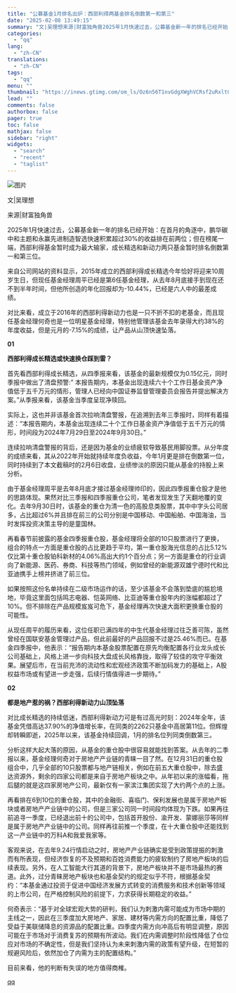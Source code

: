 ```yaml
---
title: "公募基金1月排名出炉：西部利得两基金排名倒数第一和第三"
date: "2025-02-08 13:49:15"
summary: "文|吴理想来源|财富独角兽2025年1月快速过去，公募基金新一年的排名已经开始：在首月的角逐中，鹏华..."
categories:
  - "qq"
lang:
  - "zh-CN"
translations:
  - "zh-CN"
tags:
  - "qq"
menu: ""
thumbnail: "https://inews.gtimg.com/om_ls/Oz6n56T1nvGdgXWghVCRsf2uRxlt0ZDOsEDoWMPWM-dBgAA_640360/0"
lead: ""
comments: false
authorbox: false
pager: true
toc: false
mathjax: false
sidebar: "right"
widgets:
  - "search"
  - "recent"
  - "taglist"
---
```


![图片](https://inews.gtimg.com/om_bt/OYzYn051iGkKzmLWsUjOmb2PrdzK1Lq2ScjpQAeDEGFrgAA/641)

文|吴理想

来源|财富独角兽

2025年1月快速过去，公募基金新一年的排名已经开始：在首月的角逐中，鹏华碳中和主题和永赢先进制造智选快速积累超过30%的收益排在前两位；但在榜尾一端，西部利得基金暂时成为最大输家，成长精选和新动力两只基金暂时排名倒数第一和第三位。

来自公司网站的资料显示，2015年成立的西部利得成长精选今年恰好将迎来10周岁生日，但现任基金经理周平已经是第6任基金经理，从去年8月底接手到现在还不到半年时间，但他所创造的年化回报却为-10.44%，已经是六人中的最差成绩。

对比来看，成立于2016年的西部利得新动力也是一只不折不扣的老基金，而且现任基金经理何奇也是一位明星基金经理，特别他管理该基金去年录得大约38%的年度收益，但是元月的-7.15%的成绩，让产品从山顶快速坠落。

**01**

**西部利得成长精选或快速换仓踩到雷？**

首先看西部利得成长精选，从四季报来看，该基金的最新规模仅为0.15亿元，同时季报中做出了清盘预警:” 本报告期内，本基金出现连续六十个工作日基金资产净值低于五千万元的情形，管理人已经向中国证券监督管理委员会报告并提出解决方案。”从季报来看，该基金当季度呈现净赎回。

实际上，这也并非该基金首次拉响清盘警报，在追溯到去年三季报时，同样有着描述：“本报告期内，本基金出现连续二十个工作日基金资产净值低于五千万元的情形，时间段为2024年7月29日至2024年9月30日。”

连续拉响清盘警报的背后，还是因为基金的业绩疲软导致基民用脚投票。从分年度的成绩来看，其从2022年开始就持续年度负收益，今年1月更是排在倒数第一位，同时持续到了本文截稿时的2月6日收盘，业绩惨淡的原因只能从基金的持股上来分析。

由于基金经理周平是去年8月底才接过基金经理帅印的，因此四季报重仓股才是他的思路体现。果然对比三季报和四季报重仓公司，笔者发现发生了天翻地覆的变化。去年9月30日时，该基金的重仓为清一色的高股息类股票，其中中字头公司居多，占比超过6%并且排在前三的公司分别是中国移动、中国船舶、中国海油，当时发挥投资决策主导的是童国林。

再看春节前披露的基金四季报重仓股，基金经理将全部的10只股票进行了更换，组合的特点一方面是重仓股的占比更趋于平均，第一重仓股海光信息的占比5.12%仅比第十重仓股铂科新材的4.06%高出大约1个百分点；另一方面是重仓的行业调向了新能源、医药、券商、科技等热门领域，例如曾经的新能源双雄宁德时代和比亚迪携手上榜并挤进了前三位。

如果按照这份名单持续在二级市场运作的话，至少该基金不会落到垫底的尴尬境地，毕竟这里面包括鸣志电器、恺英网络、比亚迪等重仓股年内的涨幅都超过了10%。但不排除在产品规模岌岌可危下，基金经理再次快速大面积更换重仓股的可能性。

从现任周平的履历来看，这位任职已满四年的中生代基金经理过往乏善可陈，虽然曾经在国联安基金管理过产品，但此前最好的产品回报不过是25.46%而已。在基金四季报中，他表示：“报告期内本基金股票配置在原先均衡配置各行业龙头成长公司基础上，风格上进一步向科技大盘成长风格靠拢，取得了较佳的攻守平衡效果。展望后市，在当前充沛的流动性和宏观经济政策不断加码发力的基础上，A股权益市场或有望进一步走强，后续行情值得进一步期待。”

**02**

**都是地产惹的祸？西部利得新动力山顶坠落**

对比成长精选的持续低迷，西部利得新动力可是有过高光时刻：2024年全年，该基金凭借高达37.90%的净值增长率，在同类的2262只基金中高居第11位。但辉煌却转瞬即逝，2025年以来，该基金持续回调，1月的排名位列同类倒数第三。

分析这样大起大落的原因，从基金的重仓股中很容易就能找到答案。从去年的二季报以来，基金经理何奇对于房地产产业链的青睐一目了然。在12月31日的重仓股组合中，几乎全部的10只股票都与地产链相关，例如在前五大重仓股中，除去盛达资源外，剩余的四家公司都是来自于房地产板块之中。从年初以来的涨幅看，拖后腿的就是这四家房地产公司，最新仅有一家滨江集团实现了大约两个点的上涨。

再看排在6到10位的重仓股，其中的金融街、喜临门、保利发展也是属于房地产板块或者房地产产业链中的公司，但是三家公司同一时间段均体现为下跌。如果再往前追寻一季度，已经退出前十的公司中，包括首开股份、渝开发、蒙娜丽莎等同样是属于房地产产业链中的公司。同样再往前推一个季度，在十大重仓股中还能找到这一产业链中的万科A和我爱我家等。

客观来说，在去年9.24行情启动之时，房地产产业链确实是受到政策提振的刺激而有所表现，但经济恢复的不及预期和百姓消费能力的疲软制约了房地产板块的后续表现。另外，在人工智能大行其道的背景下，房地产板块并不是市场最热的赛道。此外，过分青睐房地产板块也和基金契约的规定似乎不符，根据基金契约：“本基金通过投资于促进中国经济发展方式转变的消费服务和技术创新等领域的上市公司，在严格控制风险的前提下，力求获得长期稳定的收益。”

何奇表示：“基于对全球宏观大势的研判，我们认为刺激内需可能成为市场中期的主线之一，因此在三季度加大房地产、家居、建材等内需方向的配置比重，降低了受益于美联储降息的资源品的配置比重。四季度内需方向冲高后有明显调整，原因可能在于市场对于消费复苏的预期有所波动。我们在内需调整时阶段性降低了仓位应对市场的不确定性，但是我们坚持认为未来刺激内需的政策有望升级，在短暂的规避风险后，依然加仓了内需为主的配置结构。”

目前来看，他的判断有失误的地方值得商榷。

[qq](https://new.qq.com/rain/a/20250208A04DHG00)
